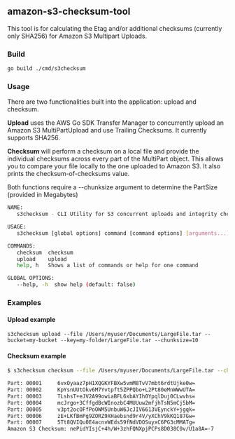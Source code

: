 ## amazon-s3-checksum-tool

This tool is for calculating the Etag and/or additional checksums (currently only SHA256) for Amazon S3 Multipart Uploads. 

### Build

```bash
go build ./cmd/s3checksum
```

### Usage

There are two functionalities built into the application: upload and checksum. 

**Upload** uses the AWS Go SDK Transfer Manager to concurrently upload an Amazon S3 MultiPartUpload and use Trailing Checksums. It currently supports SHA256. 

**Checksum** will perform a checksum on a local file and provide the individual checksums across every part of the MultiPart object. This allows you to compare your file locally to the one uploaded to Amazon S3. It also prints the checksum-of-checksums value. 

Both functions require a --chunksize argument to determine the PartSize (provided in Megabytes)

```bash
NAME:
   s3checksum - CLI Utility for S3 concurrent uploads and integrity checking

USAGE:
   s3checksum [global options] command [command options] [arguments...]

COMMANDS:
   checksum  checksum
   upload    upload
   help, h   Shows a list of commands or help for one command

GLOBAL OPTIONS:
   --help, -h  show help (default: false)
```

### Examples

#### Upload example
```
s3checksum upload --file /Users/myuser/Documents/LargeFile.tar --bucket=my-bucket --key=my-folder/LargeFile.tar --chunksize=10
```

#### Checksum example

```bash
$ s3checksum checksum --file /Users/myuser/Documents/LargeFile.tar --chunksize=10

Part: 00001		6vxOyaaz7pH1XQGKYFBXw5vmM8TvV7mbt6rdtUjke0w=
Part: 00002		KpYsnUUtOkv6M7Yvtpft5ZPPQbo+L2Pt80eMnWWwUTA=
Part: 00003		TLshsT+eJV2A99owiaBFL6xbAYIh0YpqlDuj0CLwvhs=
Part: 00004		mcJrgo+3CffgdBcWInozbC4MUUuw2mfjhTsN5mCj5bM=
Part: 00005		v3pt2ocOFfPoOWM5UnbuW6JcJIV6613VEynckY+jgqk=
Part: 00006		zE+LKfBmPg9ZORZ9XHaebsnd9r4V/yXChV9kKQ187Gw=
Part: 00007		5Tt8QVIQu0E4acnvWEds59fNdVDOSuyxC6PG3cMMATg=
Amazon S3 Checksum:	nePidYIsjC+4h/W+3zhFQNXpjPCPs8D038C0v/U1a8A=-7
```
